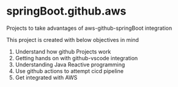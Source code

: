 # springBoot.github.aws
Projects to take advantages of aws-github-springBoot integration

This project is created with below objectives in mind

1. Understand how github Projects work
2. Getting hands on with github-vscode integration
3. Understanding Java Reactive programming
4. Use github actions to attempt cicd pipeline
5. Get integrated with AWS
